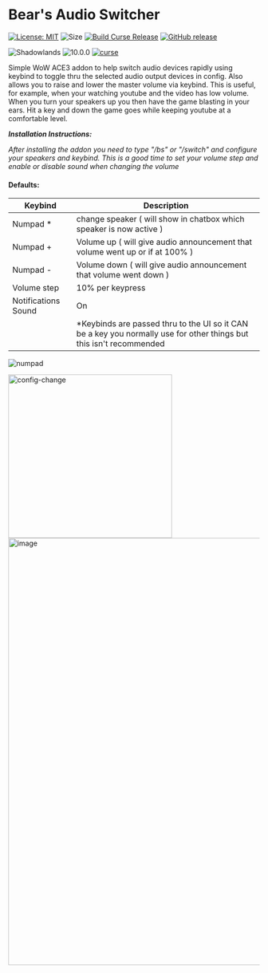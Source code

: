 # Bear's Audio Switcher
[![License: MIT](https://img.shields.io/badge/License-MIT-yellow.svg)](https://opensource.org/licenses/MIT)
![Size](https://img.shields.io/github/repo-size/N6REJ/Bears_Audio_Switcher)
[![Build Curse Release](https://github.com/N6REJ/Bears_Audio_Switcher/actions/workflows/release.yml/badge.svg)](https://github.com/N6REJ/Bears_Audio_Switcher/actions/workflows/release.yml)
[![GitHub release](https://img.shields.io/github/release/N6REJ/Bears_Audio_Switcher.svg)](https://GitHub.com/N6REJ/Bears_Audio_Switcher/releases/)

![Shadowlands](https://img.shields.io/badge/Supports-Shadowlands&nbsp;&amp;&nbsp;Dragonflight-0B68D7)
![10.0.0](https://img.shields.io/badge/Ready_for-10.0.0-darkgreen)
[![curse](https://img.shields.io/badge/Curseforge_Project_ID:-631148-purple)](https://www.curseforge.com/wow/addons/Bears_Audio_Switcher)



Simple WoW ACE3 addon to help switch audio devices rapidly using keybind to toggle thru the selected audio output devices in config.
Also allows you to raise and lower the master volume via keybind.  This is useful, for example, when your watching youtube and the video has low volume.  When you turn your speakers up you then have the game blasting in your ears.  Hit a key and down the game goes while keeping youtube at a comfortable level.

<i><b>Installation Instructions: </b>
     <p>After installing the addon you need to type "/bs" or "/switch" and configure your speakers and keybind.
     This is a good time to set your volume step and enable or disable sound when changing the volume</p></i>
     
 #### Defaults:
 | Keybind | Description |
| --- | --- |
|Numpad * | change speaker    ( will show in chatbox which speaker is now active ) |
| Numpad + | Volume up    ( will give audio announcement that volume went up or if at 100% ) |
| Numpad - | Volume down  ( will give audio announcement that volume went down )|
| Volume step | 10% per keypress|
| Notifications Sound | On |
| | *Keybinds are passed thru to the UI so it CAN be a key you normally use for other things but this isn't recommended |
     
![numpad](https://user-images.githubusercontent.com/1850089/175800053-a533c60d-aa99-400d-bd78-610a1adceebe.jpg)     

<img width="328" alt="config-change" src="https://user-images.githubusercontent.com/1850089/175459116-c95e84a8-fe0c-4f5b-a8e5-5b9691c0ca16.png">

<img width="857" alt="image" src="https://user-images.githubusercontent.com/1850089/175774110-f2145105-92b2-4630-adde-dd394756a21e.png">
